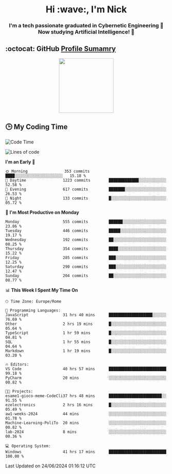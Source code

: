 <h1 align="center">Hi :wave:, I'm Nick</h1>

<h3 align="center">I'm a tech passionate graduated in Cybernetic Engineering 🤖<br>
Now studying Artificial Intelligence! 🧠</h3>


## :octocat: GitHub <a href="https://github.com/vn7n24fzkq/github-profile-summary-cards">Profile Sumamry</a>

<p align="center">
   <img style="height:170px;display:inline-block"  src="http://github-profile-summary-cards.vercel.app/api/cards/profile-details?username=CodeClimberNT&theme=github_dark" />
<!--    <img style="height:170px;display:inline-block"  src="http://github-profile-summary-cards.vercel.app/api/cards/repos-per-language?username=CodeClimberNT&theme=github_dark&exclude=" /> -->
</p>

 ## :clock3: My Coding Time 
 
<!--START_SECTION:waka-->
![Code Time](http://img.shields.io/badge/Code%20Time-332%20hrs%204%20mins-blue)

![Lines of code](https://img.shields.io/badge/From%20Hello%20World%20I%27ve%20Written-2.8%20million%20lines%20of%20code-blue)

**I'm an Early 🐤** 

```text
🌞 Morning                353 commits         ████░░░░░░░░░░░░░░░░░░░░░   15.18 % 
🌆 Daytime                1223 commits        █████████████░░░░░░░░░░░░   52.58 % 
🌃 Evening                617 commits         ███████░░░░░░░░░░░░░░░░░░   26.53 % 
🌙 Night                  133 commits         █░░░░░░░░░░░░░░░░░░░░░░░░   05.72 % 
```
📅 **I'm Most Productive on Monday** 

```text
Monday                   555 commits         ██████░░░░░░░░░░░░░░░░░░░   23.86 % 
Tuesday                  446 commits         █████░░░░░░░░░░░░░░░░░░░░   19.17 % 
Wednesday                192 commits         ██░░░░░░░░░░░░░░░░░░░░░░░   08.25 % 
Thursday                 354 commits         ████░░░░░░░░░░░░░░░░░░░░░   15.22 % 
Friday                   285 commits         ███░░░░░░░░░░░░░░░░░░░░░░   12.25 % 
Saturday                 290 commits         ███░░░░░░░░░░░░░░░░░░░░░░   12.47 % 
Sunday                   204 commits         ██░░░░░░░░░░░░░░░░░░░░░░░   08.77 % 
```


📊 **This Week I Spent My Time On** 

```text
🕑︎ Time Zone: Europe/Rome

💬 Programming Languages: 
JavaScript               31 hrs 40 mins      ███████████████████░░░░░░   76.69 % 
Other                    2 hrs 19 mins       █░░░░░░░░░░░░░░░░░░░░░░░░   05.64 % 
TypeScript               1 hr 59 mins        █░░░░░░░░░░░░░░░░░░░░░░░░   04.81 % 
SQL                      1 hr 55 mins        █░░░░░░░░░░░░░░░░░░░░░░░░   04.64 % 
Markdown                 1 hr 19 mins        █░░░░░░░░░░░░░░░░░░░░░░░░   03.20 % 

🔥 Editors: 
VS Code                  40 hrs 57 mins      █████████████████████████   99.18 % 
PyCharm                  20 mins             ░░░░░░░░░░░░░░░░░░░░░░░░░   00.82 % 

🐱‍💻 Projects: 
esame1-gioco-meme-CodeCli37 hrs 48 mins      ███████████████████████░░   91.55 % 
ezelectronics            2 hrs 16 mins       █░░░░░░░░░░░░░░░░░░░░░░░░   05.49 % 
aw1-weeks-2024           44 mins             ░░░░░░░░░░░░░░░░░░░░░░░░░   01.78 % 
Machine-Learning-PoliTo  20 mins             ░░░░░░░░░░░░░░░░░░░░░░░░░   00.82 % 
lab-2024                 8 mins              ░░░░░░░░░░░░░░░░░░░░░░░░░   00.36 % 

💻 Operating System: 
Windows                  41 hrs 17 mins      █████████████████████████   100.00 % 
```


 Last Updated on 24/06/2024 01:16:12 UTC
<!--END_SECTION:waka-->

